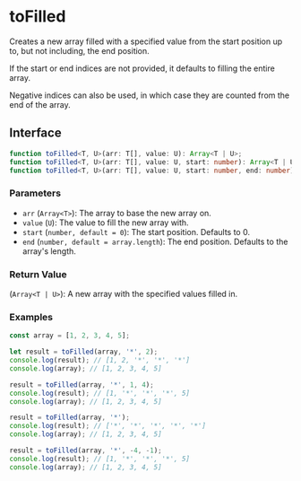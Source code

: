 # toFilled

Creates a new array filled with a specified value from the start position up to, but not including, the end position.

If the start or end indices are not provided, it defaults to filling the entire array.

Negative indices can also be used, in which case they are counted from the end of the array.

## Interface

```typescript
function toFilled<T, U>(arr: T[], value: U): Array<T | U>;
function toFilled<T, U>(arr: T[], value: U, start: number): Array<T | U>;
function toFilled<T, U>(arr: T[], value: U, start: number, end: number): Array<T | U>;
```

### Parameters

- `arr` (`Array<T>`): The array to base the new array on.
- `value` (`U`): The value to fill the new array with.
- `start` (`number, default = 0`): The start position. Defaults to 0.
- `end` (`number, default = array.length`): The end position. Defaults to the array's length.

### Return Value

(`Array<T | U>`): A new array with the specified values filled in.

### Examples

```typescript
const array = [1, 2, 3, 4, 5];

let result = toFilled(array, '*', 2);
console.log(result); // [1, 2, '*', '*', '*']
console.log(array); // [1, 2, 3, 4, 5]

result = toFilled(array, '*', 1, 4);
console.log(result); // [1, '*', '*', '*', 5]
console.log(array); // [1, 2, 3, 4, 5]

result = toFilled(array, '*');
console.log(result); // ['*', '*', '*', '*', '*']
console.log(array); // [1, 2, 3, 4, 5]

result = toFilled(array, '*', -4, -1);
console.log(result); // [1, '*', '*', '*', 5]
console.log(array); // [1, 2, 3, 4, 5]
```
